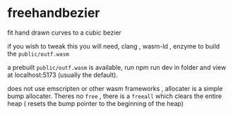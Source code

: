 # freehandbezier

fit hand drawn curves to a  cubic bezier 

if you wish to tweak this you will need, clang , wasm-ld , enzyme to build the `public/outf.wasm`

a prebuilt `public/outf.wasm` is available,
run npm run dev in folder and view at localhost:5173 (usually the default).

does not use emscripten or other wasm frameworks , allocater is a simple bump allocater.
Theres no `free` , there is a `freeall` which clears the entire heap ( resets the bump pointer to the beginning of the heap)
